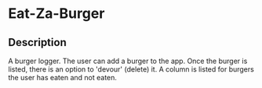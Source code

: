 # Eat-Za-Burger

## Description
 A burger logger. The user can add a burger to the app. Once the burger is listed, there is an option to 'devour' (delete) it. A column is listed for burgers the user has eaten and not eaten.